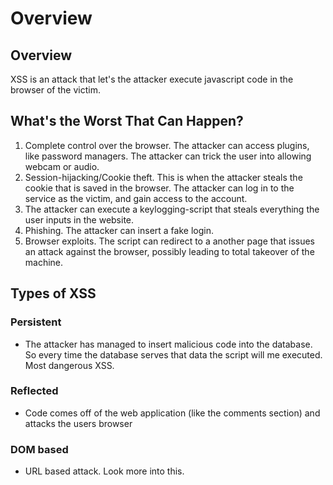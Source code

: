 # Overview

## Overview

XSS is an attack that let's the attacker execute javascript code in the browser of the victim.

## What's the Worst That Can Happen?

1. Complete control over the browser. The attacker can access plugins, like password managers. The attacker can trick the user into allowing webcam or audio.
2. Session-hijacking/Cookie theft. This is when the attacker steals the cookie that is saved in the browser. The attacker can log in to the service as the victim, and gain access to the account.
3. The attacker can execute a keylogging-script that steals everything the user inputs in the website.
4. Phishing. The attacker can insert a fake login.
5. Browser exploits. The script can redirect to a another page that issues an attack against the browser, possibly leading to total takeover of the machine.

## Types of XSS

### Persistent

* The attacker has managed to insert malicious code into the database. So every time the database serves that data the script will me executed. Most dangerous XSS.

### Reflected

* Code comes off of the web application \(like the comments section\) and attacks the users browser

### DOM based

* URL based attack. Look more into this.


